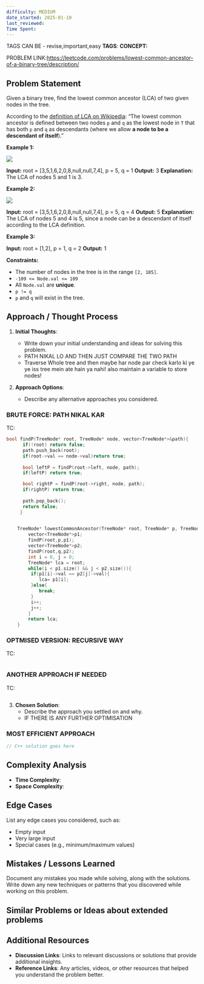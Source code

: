```yaml
---
difficulty: MEDIUM
date_started: 2025-01-10
last_reviewed: 
Time Spent: 
---
```

TAGS CAN BE - revise,important,easy
**TAGS**:
**CONCEPT:** [](.md)

PROBLEM LINK:https://leetcode.com/problems/lowest-common-ancestor-of-a-binary-tree/description/
## Problem Statement
 Given a binary tree, find the lowest common ancestor (LCA) of two given nodes in the tree.

According to the [definition of LCA on Wikipedia](https://en.wikipedia.org/wiki/Lowest_common_ancestor): “The lowest common ancestor is defined between two nodes `p` and `q` as the lowest node in `T` that has both `p` and `q` as descendants (where we allow **a node to be a descendant of itself**).”

**Example 1:**

![](https://assets.leetcode.com/uploads/2018/12/14/binarytree.png)

**Input:** root = [3,5,1,6,2,0,8,null,null,7,4], p = 5, q = 1
**Output:** 3
**Explanation:** The LCA of nodes 5 and 1 is 3.

**Example 2:**

![](https://assets.leetcode.com/uploads/2018/12/14/binarytree.png)

**Input:** root = [3,5,1,6,2,0,8,null,null,7,4], p = 5, q = 4
**Output:** 5
**Explanation:** The LCA of nodes 5 and 4 is 5, since a node can be a descendant of itself according to the LCA definition.

**Example 3:**

**Input:** root = [1,2], p = 1, q = 2
**Output:** 1

**Constraints:**

- The number of nodes in the tree is in the range `[2, 105]`.
- `-109 <= Node.val <= 109`
- All `Node.val` are **unique**.
- `p != q`
- `p` and `q` will exist in the tree.

## Approach / Thought Process
1. **Initial Thoughts**: 
   - Write down your initial understanding and ideas for solving this problem.
   - PATH NIKAL LO AND THEN JUST COMPARE THE TWO PATH 
   - Traverse Whole tree and then maybe har node par check karlo ki ye ye iss tree mein ate hain ya nahi! also maintain a variable to store nodes!

2. **Approach Options**:
   - Describe any alternative approaches you considered.
   
### BRUTE FORCE: PATH NIKAL KAR
TC:
```c++
bool findP(TreeNode* root, TreeNode* node, vector<TreeNode*>&path){
      if(!root) return false;
      path.push_back(root);
      if(root->val == node->val)return true;
      
      bool leftP = findP(root->left, node, path);
      if(leftP) return true;

      bool rightP = findP(root->right, node, path);
      if(rightP) return true;
      
      path.pop_back();
      return false;
     }
   

    TreeNode* lowestCommonAncestor(TreeNode* root, TreeNode* p, TreeNode* q) {
        vector<TreeNode*>p1;
        findP(root,p,p1);
        vector<TreeNode*>p2;
        findP(root,q,p2);
        int i = 0, j = 0;
        TreeNode* lca = root;
        while(i < p1.size() && j < p2.size()){
         if(p1[i]->val == p2[j]->val){
            lca= p1[i];
         }else{
            break;
         }
         i++;
         j++;
        }
        return lca;
    }

```

### OPTMISED VERSION:  RECURSIVE WAY
TC:
```c++

```

### ANOTHER APPROACH IF NEEDED
TC:
```c++

```


3. **Chosen Solution**:
   - Describe the approach you settled on and why.
   - IF THERE IS ANY FURTHER OPTIMISATION

### MOST EFFICIENT APPROACH
```cpp
// C++ solution goes here
```

## Complexity Analysis
- **Time Complexity**: 
- **Space Complexity**: 

## Edge Cases
List any edge cases you considered, such as:
- Empty input
- Very large input
- Special cases (e.g., minimum/maximum values)

## Mistakes / Lessons Learned
Document any mistakes you made while solving, along with the solutions.
Write down any new techniques or patterns that you discovered while working on this problem.


## Similar Problems or Ideas about extended problems



## Additional Resources
- **Discussion Links**: Links to relevant discussions or solutions that provide additional insights.
- **Reference Links**: Any articles, videos, or other resources that helped you understand the problem better.